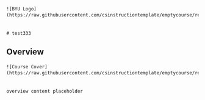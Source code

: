 
    ![BYU Logo](https://raw.githubusercontent.com/csinstructiontemplate/emptycourse/refs/heads/main/byulogo.png)


    # test333

## Overview


    ![Course Cover](https://raw.githubusercontent.com/csinstructiontemplate/emptycourse/refs/heads/main/cover.jpg)


    overview content placeholder
